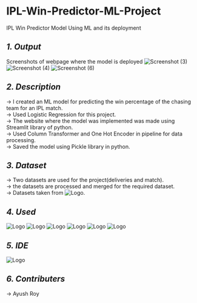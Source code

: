 # **IPL-Win-Predictor-ML-Project**
IPL Win Predictor Model Using ML and its deployment
## *1. Output*
Screenshots of webpage where the model is deployed
![Screenshot (3)](https://user-images.githubusercontent.com/94052139/141647686-61aeace2-68b4-4944-90f6-f4f32a6917fb.png)
![Screenshot (4)](https://user-images.githubusercontent.com/94052139/141647689-7fb2db5a-c2a5-4bbe-87e6-436839df79ff.png)
![Screenshot (6)](https://user-images.githubusercontent.com/94052139/142875601-13fb730d-e21b-4e6b-a91f-c0cd47bdfd8a.png)
## *2. Description*
  -> I created an ML model for predicting the win percentage of the chasing team for an IPL match.<br/> 
  -> Used Logistic Regression for this project.<br/>
  -> The website where the model was implemented was made using Streamlit library of python.<br/>
  -> Used Column Transformer and One Hot Encoder in pipeline for data processing.<br/>
  -> Saved the model using Pickle library in python.<br/>
 ## *3. Dataset*
  -> Two datasets are used for the project(deliveries and match).<br/>
  -> the datasets are processed and merged for the required dataset.<br/>
  -> Datasets taken from ![Logo](https://img.shields.io/badge/Kaggle-20BEFF?style=for-the-badge&logo=Kaggle&logoColor=white).<br/>
 ## *4. Used*
 ![Logo](https://img.shields.io/badge/Python-FFD43B?style=for-the-badge&logo=python&logoColor=darkgreen)
 ![Logo](https://img.shields.io/badge/Pandas-2C2D72?style=for-the-badge&logo=pandas&logoColor=white)
 ![Logo](https://img.shields.io/badge/Numpy-777BB4?style=for-the-badge&logo=numpy&logoColor=white)
 ![Logo](https://img.shields.io/badge/Jupyter-F37626.svg?&style=for-the-badge&logo=Jupyter&logoColor=white)
 ![Logo](https://img.shields.io/badge/SciPy-654FF0?style=for-the-badge&logo=SciPy&logoColor=white)
 ![Logo](https://img.shields.io/badge/Streamlit-FF4B4B?style=for-the-badge&logo=Streamlit&logoColor=white)
 ## *5. IDE*
 ![Logo](https://img.shields.io/badge/Visual_Studio-5C2D91?style=for-the-badge&logo=visual%20studio&logoColor=white)
 ## *6. Contributers*
  -> Ayush Roy<br/>
